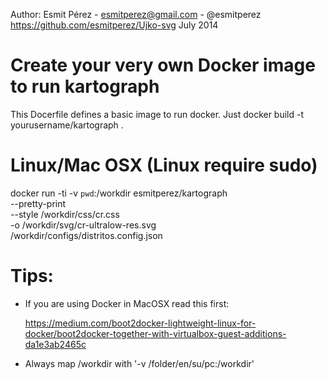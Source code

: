 Author: Esmit Pérez - esmitperez@gmail.com - @esmitperez
https://github.com/esmitperez/Ujko-svg
July 2014

# Create your very own Docker image to run kartograph

This Docerfile defines a basic image to run docker. Just
  docker build -t yourusername/kartograph .

# Linux/Mac OSX (Linux require sudo)

   docker run -ti -v `pwd`:/workdir esmitperez/kartograph \
	   --pretty-print \
	   --style /workdir/css/cr.css \
	   -o /workdir/svg/cr-ultralow-res.svg \
	   /workdir/configs/distritos.config.json

# Tips:

- If you are using Docker in MacOSX read this first:

  https://medium.com/boot2docker-lightweight-linux-for-docker/boot2docker-together-with-virtualbox-guest-additions-da1e3ab2465c

- Always map /workdir with '-v /folder/en/su/pc:/workdir'


